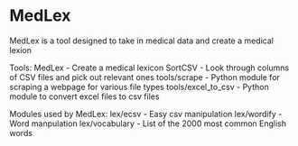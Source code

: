 # MedLex
MedLex is a tool designed to take in medical data and create a medical lexion

Tools:
MedLex - Create a medical lexicon
SortCSV - Look through columns of CSV files and pick out relevant ones
tools/scrape - Python module for scraping a webpage for various file types
tools/excel_to_csv - Python module to convert excel files to csv files

Modules used by MedLex:
lex/ecsv - Easy csv manipulation
lex/wordify - Word manpulation
lex/vocabulary - List of the 2000 most common English words
